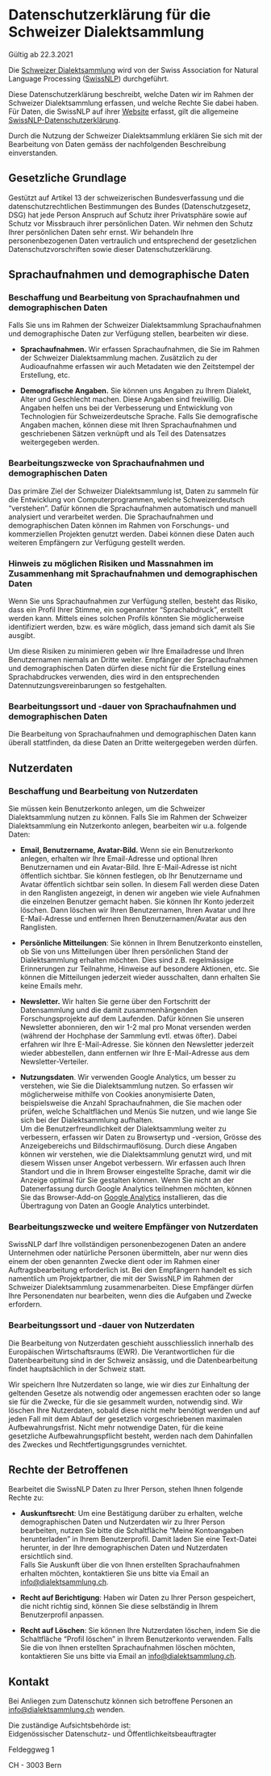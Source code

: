 # Datenschutzerklärung für die Schweizer Dialektsammlung

Gültig ab 22.3.2021

Die <a href="http://www.dialektsammlung.ch" target="_blank">Schweizer Dialektsammlung</a> wird
von der Swiss Association for Natural Language Processing 
(<a href="https://swissnlp.org" target="_blank">SwissNLP</a>) durchgeführt.

Diese Datenschutzerklärung beschreibt, welche Daten wir im Rahmen der
Schweizer Dialektsammlung erfassen, und welche Rechte Sie dabei haben.
Für Daten, die SwissNLP auf ihrer <a href="https://swissnlp.org" target="_blank">Website</a> erfasst, 
gilt die allgemeine <a href="https://swissnlp.org/about/privacypolicy/" target="_blank">SwissNLP-Datenschutzerklärung</a>.

Durch die Nutzung der Schweizer Dialektsammlung erklären Sie sich mit
der Bearbeitung von Daten gemäss der nachfolgenden Beschreibung
einverstanden.

## Gesetzliche Grundlage

Gestützt auf Artikel 13 der schweizerischen Bundesverfassung und die
datenschutzrechtlichen Bestimmungen des Bundes (Datenschutzgesetz, DSG)
hat jede Person Anspruch auf Schutz ihrer Privatsphäre sowie auf Schutz
vor Missbrauch ihrer persönlichen Daten. Wir nehmen den Schutz Ihrer
persönlichen Daten sehr ernst. Wir behandeln Ihre personenbezogenen
Daten vertraulich und entsprechend der gesetzlichen
Datenschutzvorschriften sowie dieser Datenschutzerklärung.

## Sprachaufnahmen und demographische Daten  

### Beschaffung und Bearbeitung von Sprachaufnahmen und demographischen Daten

Falls Sie uns im Rahmen der Schweizer Dialektsammlung Sprachaufnahmen
und demographische Daten zur Verfügung stellen, bearbeiten wir diese.

-   **Sprachaufnahmen.** Wir erfassen Sprachaufnahmen, die Sie im Rahmen
    der Schweizer Dialektsammlung machen. Zusätzlich zu der
    Audioaufnahme erfassen wir auch Metadaten wie den Zeitstempel der
    Erstellung, etc.

-   **Demografische Angaben.** Sie können uns Angaben zu Ihrem Dialekt,
    Alter und Geschlecht machen. Diese Angaben sind freiwillig. Die
    Angaben helfen uns bei der Verbesserung und Entwicklung von
    Technologien für Schweizerdeutsche Sprache. Falls Sie
    demografische Angaben machen, können diese mit Ihren
    Sprachaufnahmen und geschriebenen Sätzen verknüpft und als Teil
    des Datensatzes weitergegeben werden.


### Bearbeitungszwecke von Sprachaufnahmen und demographischen Daten

Das primäre Ziel der Schweizer Dialektsammlung ist, Daten zu sammeln
für die Entwicklung von Computerprogrammen, welche Schweizerdeutsch
“verstehen”. Dafür können die Sprachaufnahmen automatisch und manuell
analysiert und verarbeitet werden. Die Sprachaufnahmen und
demographischen Daten können im Rahmen von Forschungs- und kommerziellen
Projekten genutzt werden. Dabei können diese Daten auch weiteren
Empfängern zur Verfügung gestellt werden.

### Hinweis zu möglichen Risiken und Massnahmen im Zusammenhang mit Sprachaufnahmen und demographischen Daten

Wenn Sie uns Sprachaufnahmen zur Verfügung stellen, besteht das Risiko,
dass ein Profil Ihrer Stimme, ein sogenannter “Sprachabdruck”, erstellt
werden kann. Mittels eines solchen Profils könnten Sie möglicherweise
identifiziert werden, bzw. es wäre möglich, dass jemand sich damit als
Sie ausgibt.

Um diese Risiken zu minimieren geben wir Ihre Emailadresse und Ihren
Benutzernamen niemals an Dritte weiter. Empfänger der Sprachaufnahmen
und demographischen Daten dürfen diese nicht für die Erstellung eines
Sprachabdruckes verwenden, dies wird in den entsprechenden
Datennutzungsvereinbarungen so festgehalten.

### Bearbeitungssort und -dauer von Sprachaufnahmen und demographischen Daten

Die Bearbeitung von Sprachaufnahmen und demographischen Daten kann
überall stattfinden, da diese Daten an Dritte weitergegeben werden
dürfen.


## Nutzerdaten

### Beschaffung und Bearbeitung von Nutzerdaten

Sie müssen kein Benutzerkonto anlegen, um die Schweizer Dialektsammlung
nutzen zu können. Falls Sie im Rahmen der Schweizer Dialektsammlung ein
Nutzerkonto anlegen, bearbeiten wir u.a. folgende Daten:

-   **Email, Benutzername, Avatar-Bild.** Wenn sie ein Benutzerkonto
    anlegen, erhalten wir Ihre Email-Adresse und optional Ihren
    Benutzernamen und ein Avatar-Bild. Ihre E-Mail-Adresse ist nicht
    öffentlich sichtbar. Sie können festlegen, ob Ihr Benutzername und
    Avatar öffentlich sichtbar sein sollen. In diesem Fall werden
    diese Daten in den Ranglisten angezeigt, in denen wir angeben wie
    viele Aufnahmen die einzelnen Benutzer gemacht haben. Sie können
    Ihr Konto jederzeit löschen. Dann löschen wir Ihren Benutzernamen,
    Ihren Avatar und Ihre E-Mail-Adresse und entfernen Ihren
    Benutzernamen/Avatar aus den Ranglisten.

-   **Persönliche Mitteilungen**: Sie können in Ihrem Benutzerkonto
    einstellen, ob Sie von uns Mitteilungen über Ihren persönlichen
    Stand der Dialektsammlung erhalten möchten. Dies sind z.B.
    regelmässige Erinnerungen zur Teilnahme, Hinweise auf besondere
    Aktionen, etc. Sie können die Mitteilungen jederzeit wieder
    ausschalten, dann erhalten Sie keine Emails mehr.

-   **Newsletter.** Wir halten Sie gerne über den Fortschritt der
    Datensammlung und die damit zusammenhängenden Forschungsprojekte
    auf dem Laufenden. Dafür können Sie unseren Newsletter abonnieren,
    den wir 1-2 mal pro Monat versenden werden (während der Hochphase
    der Sammlung evtl. etwas öfter). Dabei erfahren wir Ihre
    E-Mail-Adresse. Sie können den Newsletter jederzeit wieder
    abbestellen, dann entfernen wir Ihre E-Mail-Adresse aus dem
    Newsletter-Verteiler.

-   **Nutzungsdaten**. Wir verwenden Google Analytics, um besser zu
    verstehen, wie Sie die Dialektsammlung nutzen. So erfassen wir
    möglicherweise mithilfe von Cookies anonymisierte Daten,
    beispielsweise die Anzahl Sprachaufnahmen, die Sie machen oder
    prüfen, welche Schaltflächen und Menüs Sie nutzen, und wie lange
    Sie sich bei der Dialektsammlung aufhalten.  
    Um die Benutzerfreundlichkeit der Dialektsammlung weiter zu
    verbessern, erfassen wir Daten zu Browsertyp und -version, Grösse
    des Anzeigebereichs und Bildschirmauflösung. Durch diese Angaben
    können wir verstehen, wie die Dialektsammlung genutzt wird, und
    mit diesem Wissen unser Angebot verbessern. Wir erfassen auch
    Ihren Standort und die in Ihrem Browser eingestellte Sprache,
    damit wir die Anzeige optimal für Sie gestalten können. Wenn Sie
    nicht an der Datenerfassung durch Google Analytics teilnehmen
    möchten, können Sie das Browser-Add-on 
    <a href="https://tools.google.com/dlpage/gaoptout" target="_blank">Google Analytics</a>
    installieren, das die Übertragung von Daten an Google Analytics
    unterbindet.


### Bearbeitungszwecke und weitere Empfänger von Nutzerdaten

SwissNLP darf Ihre vollständigen personenbezogenen Daten an andere
Unternehmen oder natürliche Personen übermitteln, aber nur wenn dies
einem der oben genannten Zwecke dient oder im Rahmen einer
Auftragsbearbeitung erforderlich ist. Bei den Empfängern handelt es sich
namentlich um Projektpartner, die mit der SwissNLP im Rahmen der
Schweizer Dialektsammlung zusammenarbeiten. Diese Empfänger dürfen Ihre
Personendaten nur bearbeiten, wenn dies die Aufgaben und Zwecke
erfordern.

### Bearbeitungssort und -dauer von Nutzerdaten

Die Bearbeitung von Nutzerdaten geschieht ausschliesslich innerhalb des
Europäischen Wirtschaftsraums (EWR). Die Verantwortlichen für die
Datenbearbeitung sind in der Schweiz ansässig, und die Datenbearbeitung
findet hauptsächlich in der Schweiz statt.

Wir speichern Ihre Nutzerdaten so lange, wie wir dies zur Einhaltung der
geltenden Gesetze als notwendig oder angemessen erachten oder so lange
sie für die Zwecke, für die sie gesammelt wurden, notwendig sind. Wir
löschen Ihre Nutzerdaten, sobald diese nicht mehr benötigt werden und
auf jeden Fall mit dem Ablauf der gesetzlich vorgeschriebenen maximalen
Aufbewahrungsfrist. Nicht mehr notwendige Daten, für die keine
gesetzliche Aufbewahrungspflicht besteht, werden nach dem Dahinfallen
des Zweckes und Rechtfertigungsgrundes vernichtet.

## Rechte der Betroffenen

Bearbeitet die SwissNLP Daten zu Ihrer Person, stehen Ihnen folgende
Rechte zu:

-   **Auskunftsrecht**: Um eine Bestätigung darüber zu erhalten, welche
    demographischen Daten und Nutzerdaten wir zu Ihrer Person
    bearbeiten, nutzen Sie bitte die Schaltfläche “Meine Kontoangaben
    herunterladen” in Ihrem Benutzerprofil. Damit laden Sie eine
    Text-Datei herunter, in der Ihre demographischen Daten und
    Nutzerdaten ersichtlich sind.  
    Falls Sie Auskunft über die von Ihnen erstellten Sprachaufnahmen
    erhalten möchten, kontaktieren Sie uns bitte via Email an
    [<u>info@dialektsammlung.ch</u>](mailto:info@dialektsammlung.ch).

-   **Recht auf Berichtigung**: Haben wir Daten zu Ihrer Person
    gespeichert, die nicht richtig sind, können Sie diese selbständig
    in Ihrem Benutzerprofil anpassen.

-   **Recht auf Löschen**: Sie können Ihre Nutzerdaten löschen, indem
    Sie die Schaltfläche “Profil löschen” in Ihrem Benutzerkonto
    verwenden. Falls Sie die von Ihnen erstellten Sprachaufnahmen
    löschen möchten, kontaktieren Sie uns bitte via Email an
    [<u>info@dialektsammlung.ch</u>](mailto:info@dialektsammlung.ch).


## Kontakt

Bei Anliegen zum Datenschutz können sich betroffene Personen an
[<u>info@dialektsammlung.ch</u>](mailto:info@dialektsammlung.ch) wenden.

Die zuständige Aufsichtsbehörde ist:  
Eidgenössischer Datenschutz- und Öffentlichkeitsbeauftragter

Feldeggweg 1

CH - 3003 Bern
